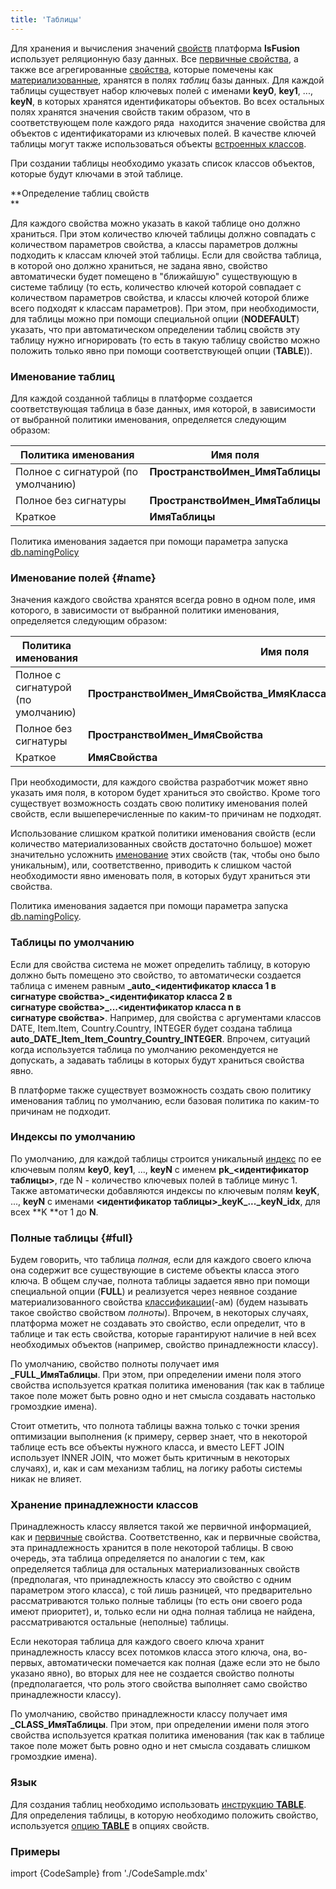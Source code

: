 ```yaml
---
title: 'Таблицы'
---
```


Для хранения и вычисления значений [свойств](Properties.md) платформа **lsFusion** использует реляционную базу данных. Все [первичные свойства](Data_properties_DATA_.md), а также все агрегированные [свойства](Properties.md), которые помечены как [материализованные](Materializations.md), хранятся в полях *таблиц* базы данных. Для каждой таблицы существует набор ключевых полей с именами **key0**, **key1**, ..., **keyN**, в которых хранятся идентификаторы объектов. Во всех остальных полях хранятся значения свойств таким образом, что в соответствующем поле каждого ряда  находится значение свойства для объектов с идентификаторами из ключевых полей. В качестве ключей таблицы могут также использоваться объекты [встроенных классов](Built-in_classes.md).

При создании таблицы необходимо указать список классов объектов, которые будут ключами в этой таблице.

**Определение таблиц свойств  
**

Для каждого свойства можно указать в какой таблице оно должно храниться. При этом количество ключей таблицы должно совпадать с количеством параметров свойства, а классы параметров должны подходить к классам ключей этой таблицы. Если для свойства таблица, в которой оно должно храниться, не задана явно, свойство автоматически будет помещено в "ближайшую" существующую в системе таблицу (то есть, количество ключей которой совпадает с количеством параметров свойства, и классы ключей которой ближе всего подходят к классам параметров). При этом, при необходимости, для таблицы можно при помощи специальной опции (**NODEFAULT**) указать, что при автоматическом определении таблиц свойств эту таблицу нужно игнорировать (то есть в такую таблицу свойство можно положить только явно при помощи соответствующей опции (**TABLE**)).

### Именование таблиц

Для каждой созданной таблицы в платформе создается соответствующая таблица в базе данных, имя которой, в зависимости от выбранной политики именования, определяется следующим образом:

|Политика именования|Имя поля|
|---|---|
|Полное с сигнатурой (по умолчанию)|<strong><strong>ПространствоИмен_ИмяТаблицы</strong><br /><br/></strong>|
|Полное без сигнатуры|<strong>ПространствоИмен_ИмяТаблицы</strong>|
|Краткое|<strong>ИмяТаблицы</strong>|

Политика именования задается при помощи параметра запуска [db.namingPolicy](Launch_parameters.md#namingpolicy-broken)

### Именование полей {#name}

Значения каждого свойства хранятся всегда ровно в одном поле, имя которого, в зависимости от выбранной политики именования, определяется следующим образом:

|Политика именования|Имя поля|
|---|---|
|Полное с сигнатурой (по умолчанию)|<strong>ПространствоИмен_ИмяСвойства_ИмяКласса1_ИмяКласса2_..,ИмяКлассаN</strong>|
|Полное без сигнатуры|<strong>ПространствоИмен_ИмяСвойства</strong>|
|Краткое|<strong>ИмяСвойства</strong>|

При необходимости, для каждого свойства разработчик может явно указать имя поля, в котором будет храниться это свойство. Кроме того существует возможность создать свою политику именования полей свойств, если вышеперечисленные по каким-то причинам не подходят.

Использование слишком краткой политики именования свойств (если количество материализованных свойств достаточно большое) может значительно усложнить [именование](Naming.md) этих свойств (так, чтобы оно было уникальным), или, соответственно, приводить к слишком частой необходимости явно именовать поля, в которых будут храниться эти свойства.

Политика именования задается при помощи параметра запуска [db.namingPolicy](Launch_parameters.md#namingpolicy-broken).

### Таблицы по умолчанию

Если для свойства система не может определить таблицу, в которую должно быть помещено это свойство, то автоматически создается таблица с именем равным **\_auto\_<идентификатор класса 1 в сигнатуре свойства\>\_<идентификатор класса 2 в сигнатуре свойства\>\_...<идентификатор класса n в сигнатуре свойства\>**. Например, для свойства с аргументами классов DATE, Item.Item, Country.Country, INTEGER будет создана таблица **auto\_DATE\_Item\_Item\_Country\_Country\_INTEGER**. Впрочем, ситуаций когда используется таблица по умолчанию рекомендуется не допускать, а задавать таблицы в которых будут храниться свойства явно.

В платформе также существует возможность создать свою политику именования таблиц по умолчанию, если базовая политика по каким-то причинам не подходит.

### Индексы по умолчанию

По умолчанию, для каждой таблицы строится уникальный [индекс](Indexes.md) по ее ключевым полям **key0**, **key1**, ..., **keyN** с именем **pk\_<идентификатор таблицы\>**, где N - количество ключевых полей в таблице минус 1. Также автоматически добавляются индексы по ключевым полям **keyK**, ..., **keyN** с именами **<идентификатор таблицы\>\_keyK\_...\_keyN\_idx**, для всех **K **от 1 до **N**.

### Полные таблицы {#full}

Будем говорить, что таблица *полная,* если для каждого своего ключа она содержит все существующие в системе объекты класса этого ключа. В общем случае, полнота таблицы задается явно при помощи специальной опции (**FULL**) и реализуется через неявное создание материализованного свойства [классификации](Classification_IS_AS_.md)(-ам) (будем называть такое свойство свойством *полноты*). Впрочем, в некоторых случаях, платформа может не создавать это свойство, если определит, что в таблице и так есть свойства, которые гарантируют наличие в ней всех необходимых объектов (например, свойство принадлежности классу).

По умолчанию, свойство полноты получает имя **\_FULL\_ИмяТаблицы**. При этом, при определении имени поля этого свойства используется краткая политика именования (так как в таблице такое поле может быть ровно одно и нет смысла создавать настолько громоздкие имена).

Стоит отметить, что полнота таблицы важна только с точки зрения оптимизации выполнения (к примеру, сервер знает, что в некоторой таблице есть все объекты нужного класса, и вместо LEFT JOIN использует INNER JOIN, что может быть критичным в некоторых случаях), и, как и сам механизм таблиц, на логику работы системы никак не влияет.

### Хранение принадлежности классов

Принадлежность классу является такой же первичной информацией, как и [первичные](Data_properties_DATA_.md) свойства. Соответственно, как и первичные свойства, эта принадлежность хранится в поле некоторой таблицы. В свою очередь, эта таблица определяется по аналогии с тем, как определяется таблица для остальных материализованных свойств (предполагая, что принадлежность классу это свойство с одним параметром этого класса), с той лишь разницей, что предварительно рассматриваются только полные таблицы (то есть они своего рода имеют приоритет), и, только если ни одна полная таблица не найдена, рассматриваются остальные (неполные) таблицы.

Если некоторая таблица для каждого своего ключа хранит принадлежность классу всех потомков класса этого ключа, она, во-первых, автоматически помечается как полная (даже если это не было указано явно), во вторых для нее не создается свойство полноты (предполагается, что роль этого свойства выполняет само свойство принадлежности классу).

По умолчанию, свойство принадлежности классу получает имя **\_CLASS\_ИмяТаблицы**. При этом, при определении имени поля этого свойства используется краткая политика именования (так как в таблице такое поле может быть ровно одно и нет смысла создавать слишком громоздкие имена).

### Язык

Для создания таблиц необходимо использовать [инструкцию **TABLE**](TABLE_instruction.md). Для определения таблицы, в которую необходимо положить свойство, используется [опцию **TABLE**](Property_options.md) в опциях свойств.

### Примеры

import {CodeSample} from './CodeSample.mdx'

<CodeSample url="https://ru-documentation.lsfusion.org/sample?file=InstructionSample&block=table"/>
